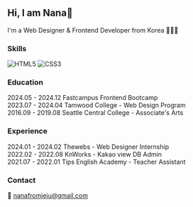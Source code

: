 ## Hi, I am Nana👋

I'm a Web Designer & Frontend Developer from Korea 👩🏻‍💻

### Skills
![HTML5](https://img.shields.io/badge/html5-%23E34F26.svg?style=for-the-badge&logo=html5&logoColor=white)
![CSS3](https://img.shields.io/badge/css3-%231572B6.svg?style=for-the-badge&logo=css3&logoColor=white)

###  Education

2024.05 - 2024.12 Fastcampus Frontend Bootcamp <br>
2023.07 - 2024.04 Tamwood College - Web Design Program <br>
2016.09 - 2019.08 Seattle Central College - Associate's Arts <br>

### Experience

2024.01 - 2024.02 Thewebs - Web Designer Internship <br>
2022.02 - 2022.08 KnWorks - Kakao view DB Admin <br>
2021.07 - 2022.01 Tips English Academy - Teacher Assistant <br>

### Contact
💌 nanafromjeju@gmail.com

<!--
**nanafromjeju/nanafromjeju** is a ✨ _special_ ✨ repository because its `README.md` (this file) appears on your GitHub profile.

Here are some ideas to get you started:

- 🔭 I’m currently working on ...
- 🌱 I’m currently learning ...
- 👯 I’m looking to collaborate on ...
- 🤔 I’m looking for help with ...
- 💬 Ask me about ...
- 📫 How to reach me: ...
- 😄 Pronouns: ...
- ⚡ Fun fact: ...
-->
